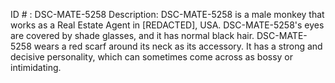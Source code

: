 ID # : DSC-MATE-5258
Description: DSC-MATE-5258 is a male monkey that works as a Real Estate Agent in [REDACTED], USA. DSC-MATE-5258's eyes are covered by shade glasses, and it has normal black hair. DSC-MATE-5258 wears a red scarf around its neck as its accessory. It has a strong and decisive personality, which can sometimes come across as bossy or intimidating.